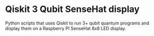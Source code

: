 # Qiskit 3 Qubit SenseHat display
Python scripts that uses Qiskit to run 3+ qubit quantum programs and display them on a Raspberry PI SenseHat 8x8 LED display.


